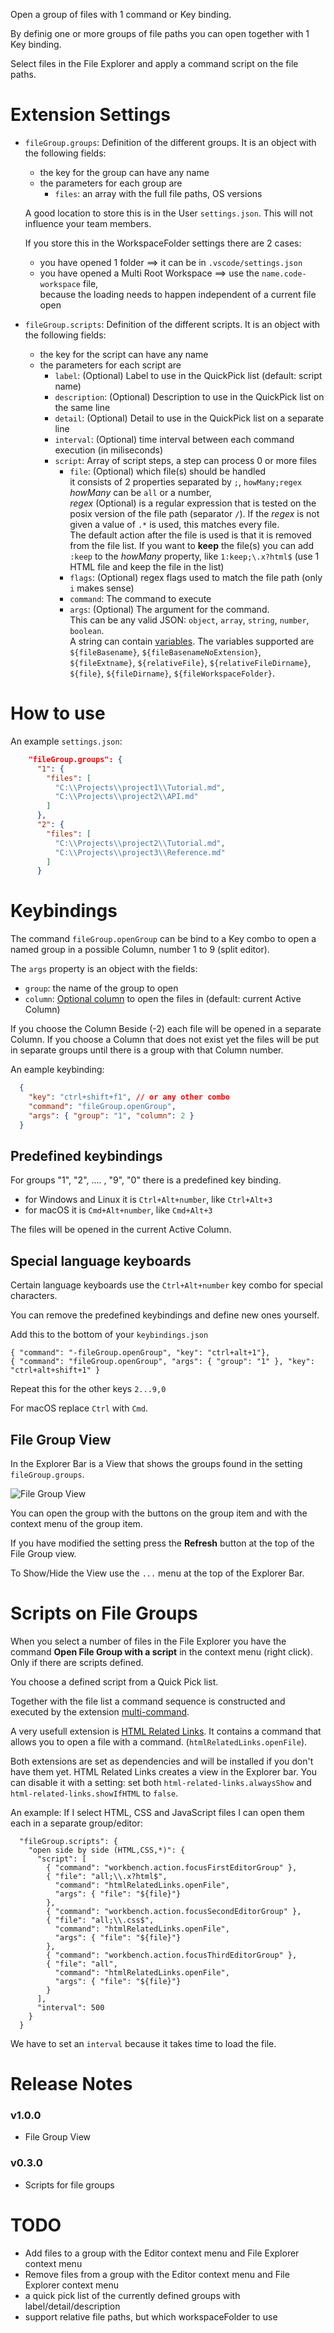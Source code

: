 Open a group of files with 1 command or Key binding.

By definig one or more groups of file paths you can open together with 1 Key binding.

Select files in the File Explorer and apply a command script on the file paths.

# Extension Settings

* `fileGroup.groups`: Definition of the different groups. It is an object with the following fields:
    * the key for the group can have any name
    * the parameters for each group are
        * `files`: an array with the full file paths, OS versions

    A good location to store this is in the User `settings.json`. This will not influence your team members.

    If you store this in the WorkspaceFolder settings there are 2 cases:

    * you have opened 1 folder ==> it can be in `.vscode/settings.json`
    * you have opened a Multi Root Workspace ==> use the `name.code-workspace` file,<br/>
      because the loading needs to happen independent of a current file open

* `fileGroup.scripts`: Definition of the different scripts. It is an object with the following fields:
    * the key for the script can have any name
    * the parameters for each script are
        * `label`: (Optional) Label to use in the QuickPick list (default: script name)
        * `description`: (Optional) Description to use in the QuickPick list on the same line
        * `detail`: (Optional) Detail to use in the QuickPick list on a separate line
        * `interval`: (Optional) time interval between each command execution (in miliseconds)
        * `script`: Array of script steps, a step can process 0 or more files
            * `file`: (Optional) which file(s) should be handled<br/>
              it consists of 2 properties separated by `;`, `howMany;regex`<br/>
              _howMany_ can be `all` or a number,<br/>
              _regex_ (Optional) is a regular expression that is tested on the posix version of the file path (separator `/`). If the _regex_ is not given a value of `.*` is used, this matches every file.<br/>
              The default action after the file is used is that it is removed from the file list. If you want to **keep** the file(s) you can add `:keep` to the _howMany_ property, like `1:keep;\.x?html$` (use 1 HTML file and keep the file in the list)
            * `flags`: (Optional) regex flags used to match the file path (only `i` makes sense)
            * `command`: The command to execute
            * `args`: (Optional) The argument for the command.<br/>
              This can be any valid JSON: `object`, `array`, `string`, `number`, `boolean`.<br/>
              A string can contain [variables](https://code.visualstudio.com/docs/editor/variables-reference). The variables supported are `${fileBasename}`, `${fileBasenameNoExtension}`, `${fileExtname}`, `${relativeFile}`, `${relativeFileDirname}`, `${file}`, `${fileDirname}`, `${fileWorkspaceFolder}`.

# How to use

An example `settings.json`:

```json
    "fileGroup.groups": {
      "1": {
        "files": [
          "C:\\Projects\\project1\\Tutorial.md",
          "C:\\Projects\\project2\\API.md"
        ]
      },
      "2": {
        "files": [
          "C:\\Projects\\project2\\Tutorial.md",
          "C:\\Projects\\project3\\Reference.md"
        ]
      }
```

# Keybindings

The command `fileGroup.openGroup` can be bind to a Key combo to open a named group in a possible Column, number 1 to 9 (split editor).

The `args` property is an object with the fields:

* `group`: the name of the group to open
* `column`: [Optional column](https://code.visualstudio.com/api/references/vscode-api#ViewColumn) to open the files in (default: current Active Column)

If you choose the Column Beside (-2) each file will be opened in a separate Column. If you choose a Column that does not exist yet the files will be put in separate groups until there is a group with that Column number.

An eample keybinding:

```json
  {
    "key": "ctrl+shift+f1", // or any other combo
    "command": "fileGroup.openGroup",
    "args": { "group": "1", "column": 2 }
  }
```

## Predefined keybindings

For groups "1", "2", .... , "9", "0" there is a predefined key binding.

* for Windows and Linux it is `Ctrl+Alt+number`, like `Ctrl+Alt+3`
* for macOS it is `Cmd+Alt+number`, like `Cmd+Alt+3`

The files will be opened in the current Active Column.

## Special language keyboards

Certain language keyboards use the `Ctrl+Alt+number` key combo for special characters.

You can remove the predefined keybindings and define new ones yourself.

Add this to the bottom of your `keybindings.json`

```
{ "command": "-fileGroup.openGroup", "key": "ctrl+alt+1"},
{ "command": "fileGroup.openGroup", "args": { "group": "1" }, "key": "ctrl+alt+shift+1" }
```

Repeat this for the other keys `2...9,0`

For macOS replace `Ctrl` with `Cmd`.

## File Group View

In the Explorer Bar is a View that shows the groups found in the setting `fileGroup.groups`.

![File Group View](images/view.png)

You can open the group with the buttons on the group item and with the context menu of the group item.

If you have modified the setting press the **Refresh** button at the top of the File Group view.

To Show/Hide the View use the `...` menu at the top of the Explorer Bar.

# Scripts on File Groups

When you select a number of files in the File Explorer you have the command **Open File Group with a script** in the context menu (right click). Only if there are scripts defined.

You choose a defined script from a Quick Pick list.

Together with the file list a command sequence is constructed and executed by the extension [multi-command](https://marketplace.visualstudio.com/items?itemName=ryuta46.multi-command).

A very usefull extension is [HTML Related Links](https://marketplace.visualstudio.com/items?itemName=rioj7.html-related-links). It contains a command that allows you to open a file with a command. (`htmlRelatedLinks.openFile`).

Both extensions are set as dependencies and will be installed if you don't have them yet. HTML Related Links creates a view in the Explorer bar. You can disable it with a setting: set both `html-related-links.alwaysShow` and `html-related-links.showIfHTML` to `false`.

An example: If I select HTML, CSS and JavaScript files I can open them each in a separate group/editor:

```
  "fileGroup.scripts": {
    "open side by side (HTML,CSS,*)": {
      "script": [
        { "command": "workbench.action.focusFirstEditorGroup" },
        { "file": "all;\\.x?html$",
          "command": "htmlRelatedLinks.openFile",
          "args": { "file": "${file}"}
        },
        { "command": "workbench.action.focusSecondEditorGroup" },
        { "file": "all;\\.css$",
          "command": "htmlRelatedLinks.openFile",
          "args": { "file": "${file}"}
        },
        { "command": "workbench.action.focusThirdEditorGroup" },
        { "file": "all",
          "command": "htmlRelatedLinks.openFile",
          "args": { "file": "${file}"}
        }
      ],
      "interval": 500
    }
  }
```

We have to set an `interval` because it takes time to load the file.

# Release Notes

### v1.0.0
* File Group View

### v0.3.0
* Scripts for file groups

# TODO

* Add files to a group with the Editor context menu and File Explorer context menu
* Remove files from a group with the Editor context menu and File Explorer context menu
* a quick pick list of the currently defined groups with label/detail/description
* support relative file paths, but which workspaceFolder to use